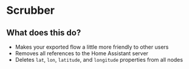 # Scrubber

## What does this do?

- Makes your exported flow a little more friendly to other users
- Removes all references to the Home Assistant server
- Deletes `lat`, `lon`, `latitude`, and `longitude` properties from all nodes

<scrubber />

